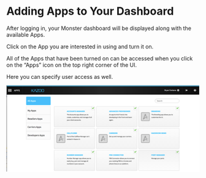 # Adding Apps to Your Dashboard
After logging in, your Monster dashboard will be displayed along with the available Apps.

Click on the App you are interested in using and turn it on.

All of the Apps that have been turned on can be accessed when you click on the “Apps” icon on the top right corner of the UI.

Here you can specify user access as well.

![Adding Apps](images/add_apps.png "Adding Apps")